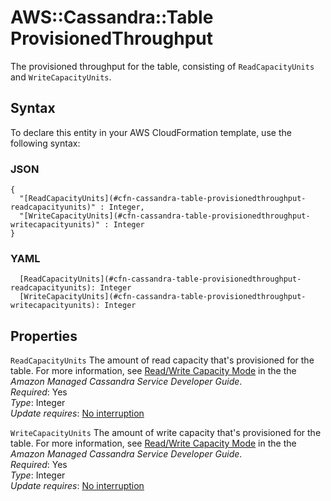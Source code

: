 # AWS::Cassandra::Table ProvisionedThroughput<a name="aws-properties-cassandra-table-provisionedthroughput"></a>

The provisioned throughput for the table, consisting of `ReadCapacityUnits` and `WriteCapacityUnits`\.

## Syntax<a name="aws-properties-cassandra-table-provisionedthroughput-syntax"></a>

To declare this entity in your AWS CloudFormation template, use the following syntax:

### JSON<a name="aws-properties-cassandra-table-provisionedthroughput-syntax.json"></a>

```
{
  "[ReadCapacityUnits](#cfn-cassandra-table-provisionedthroughput-readcapacityunits)" : Integer,
  "[WriteCapacityUnits](#cfn-cassandra-table-provisionedthroughput-writecapacityunits)" : Integer
}
```

### YAML<a name="aws-properties-cassandra-table-provisionedthroughput-syntax.yaml"></a>

```
  [ReadCapacityUnits](#cfn-cassandra-table-provisionedthroughput-readcapacityunits): Integer
  [WriteCapacityUnits](#cfn-cassandra-table-provisionedthroughput-writecapacityunits): Integer
```

## Properties<a name="aws-properties-cassandra-table-provisionedthroughput-properties"></a>

`ReadCapacityUnits`  <a name="cfn-cassandra-table-provisionedthroughput-readcapacityunits"></a>
The amount of read capacity that's provisioned for the table\. For more information, see [Read/Write Capacity Mode](https://docs.aws.amazon.com/mcs/latest/devguide/ReadWriteCapacityMode.html) in the the *Amazon Managed Cassandra Service Developer Guide*\.  
*Required*: Yes  
*Type*: Integer  
*Update requires*: [No interruption](https://docs.aws.amazon.com/AWSCloudFormation/latest/UserGuide/using-cfn-updating-stacks-update-behaviors.html#update-no-interrupt)

`WriteCapacityUnits`  <a name="cfn-cassandra-table-provisionedthroughput-writecapacityunits"></a>
The amount of write capacity that's provisioned for the table\. For more information, see [Read/Write Capacity Mode](https://docs.aws.amazon.com/mcs/latest/devguide/ReadWriteCapacityMode.html) in the the *Amazon Managed Cassandra Service Developer Guide*\.  
*Required*: Yes  
*Type*: Integer  
*Update requires*: [No interruption](https://docs.aws.amazon.com/AWSCloudFormation/latest/UserGuide/using-cfn-updating-stacks-update-behaviors.html#update-no-interrupt)